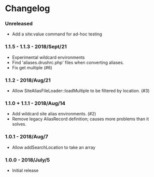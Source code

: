 # Changelog

### Unreleased

* Add a site:value command for ad-hoc testing

### 1.1.5 - 1.1.3 - 2018/Sept/21

* Experimental wildcard environments
* Find 'aliases.drushrc.php' files when converting aliases.
* Fix get multiple (#6)

### 1.1.2 - 2018/Aug/21

* Allow SiteAliasFileLoader::loadMultiple to be filtered by location. (#3)

### 1.1.0 + 1.1.1 - 2018/Aug/14

* Add wildcard site alias environments. (#2)
* Remove legacy AliasRecord definition; causes more problems than it solves.

### 1.0.1 - 2018/Aug/7

* Allow addSearchLocation to take an array

### 1.0.0 - 2018/July/5

* Initial release


